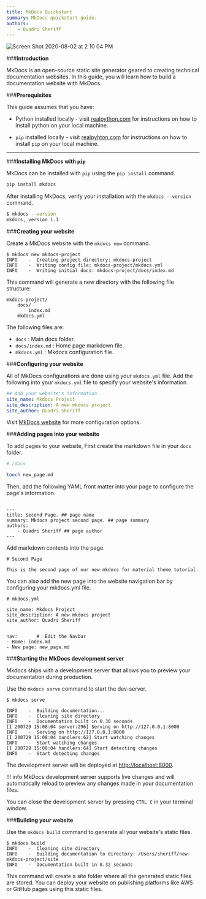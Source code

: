 ```yaml
---
title: MkDocs Quickstart
summary: MkDocs quickstart guide.
authors:
    - Quadri Sheriff 
---
```


![Screen Shot 2020-08-02 at 2 10 04 PM](https://user-images.githubusercontent.com/59125401/89128860-7053c880-d4f0-11ea-9ab3-e563aeb24568.png)

###**Introduction**

MkDocs is an open-source static site generator geared to creating technical documentation websites. In this guide, you will learn how to build a documentation website with MkDocs.

###**Prerequisites**

This guide assumes that you have:
 
  * Python installed locally - visit [realpython.com](https://realpython.com/installing-python/) for instructions on how to install python on your local machine.

  * `pip` installed locally - visit [realpyhton.com](https://realpython.com/what-is-pip/) for instructions on how to install 
  `pip` on your local machine.

---

###**Installing MkDocs with `pip`**

MkDocs can be installed with `pip` using the `pip install` command.

```Bash
pip install mkdocs
```

After Installing MkDocs, verify your installation with the  `mkdocs --version` command.

```Bash
$ mkdocs --version
mkdocs, version 1.1
```  

###**Creating your website**

Create a MkDocs website with the `mkdocs new` command.

```shell
$ mkdocs new mkdocs-project
INFO    -  Creating project directory: mkdocs-project 
INFO    -  Writing config file: mkdocs-project/mkdocs.yml 
INFO    -  Writing initial docs: mkdocs-project/docs/index.md 
```
This command will generate a new directory with the following file structure:

```
mkdocs-project/
    docs/   
        index.md 
    mkdocs.yml  
``` 

The following files are:

- `docs` : Main docs folder.
- `docs/index.md` : Home page markdown file.
- `mkdocs.yml` : Mkdocs configuration file.

###**Configuring your website**

All of MkDocs configurations are done using your `mkdocs.yml` file. Add the following into your `mkdocs.yml` file to specify your website's information.

```mkdocs.yml
## Add your website's information
site_name: Mkdocs Project
site_description: A new mkdocs project
site_author: Quadri Sheriff
```

Visit [MkDocs website](https://www.mkdocs.org/#getting-started) for more configuration options.

###**Adding pages into your website**

To add pages to your website, First create the markdown file in your `docs` folder.

```bash
# /docs

touch new_page.md
```

Then, add the following YAML front matter into your page to configure the page's information.

```

---
title: Second Page. ## page name
summary: Mkdocs project second page. ## page summary
authors:
    - Quadri Sheriff ## page author
---

```

Add markdown contents into the page.

```
# Second Page

This is the second page of our new mkdocs for material theme tutorial.

```

You can also add the new page into the website navigation bar by configuring your mkdocs.yml file.

```
# mkdocs.yml

site_name: Mkdocs Project
site_description: A new mkdocs project
site_author: Quadri Sheriff

 
nav:       #  Edit the Navbar
- Home: index.md
- New page: new_page.md

```

###**Starting the MkDocs development server**

Mkdocs ships with a development server that allows you to preview your documentation during production.

Use the `mkdocs serve` command to start the dev-server.

```shell 
$ mkdocs serve

INFO    -  Building documentation... 
INFO    -  Cleaning site directory 
INFO    -  Documentation built in 0.30 seconds 
[I 200729 15:08:04 server:296] Serving on http://127.0.0.1:8000
INFO    -  Serving on http://127.0.0.1:8000
[I 200729 15:08:04 handlers:62] Start watching changes
INFO    -  Start watching changes
[I 200729 15:08:04 handlers:64] Start detecting changes
INFO    -  Start detecting changes
```

The development server will be deployed at [http://localhost:8000](http://localhost:8000). 


!!! info
    MkDocs development server supports live changes and will automatically reload to preview any changes made in your documentation files.

You can close the development server by pressing `CTRL C` in your terminal window.

###**Building your website**

Use the `mkdocs build` command to generate all your website's static files.

```
$ mkdocs build
INFO    -  Cleaning site directory 
INFO    -  Building documentation to directory: /Users/sheriff/new-mkdocs-project/site 
INFO    -  Documentation built in 0.32 seconds 
```

This command will create a site folder where all the generated static files are stored. You can deploy your website on publishing platforms like AWS or GitHub pages using this static files.







